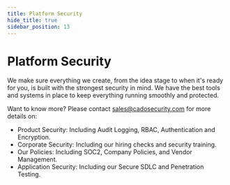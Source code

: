 ```yaml
---
title: Platform Security
hide_title: true
sidebar_position: 13
---
```


# Platform Security
We make sure everything we create, from the idea stage to when it's ready for you, is built with the strongest security in mind. We have the best tools and systems in place to keep everything running smoothly and protected.

Want to know more? Please contact sales@cadosecurity.com for more details on:
- Product Security: Including Audit Logging, RBAC, Authentication and Encryption. 
- Corporate Security: Including our hiring checks and security training.
- Our Policies: Including SOC2, Company Policies, and Vendor Management.
- Application Security: Including our Secure SDLC and Penetration Testing.

